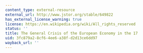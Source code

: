 ```yaml
---
content_type: external-resource
external_url: http://www.jstor.org/stable/649822
has_external_license_warning: true
license: https://en.wikipedia.org/wiki/All_rights_reserved
status: ''
title: The General Crisis of the European Economy in the 17
uid: 3fc879a2-8cf6-4ee6-a38f-d2d13ce6dd97
wayback_url: ''
---
```

